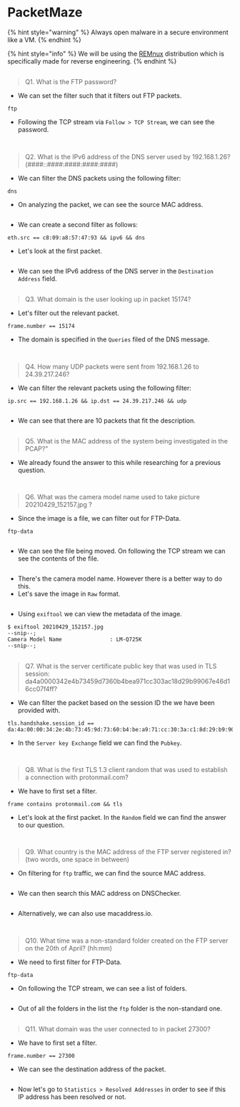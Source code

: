 # PacketMaze

{% hint style="warning" %}
Always open malware in a secure environment like a VM.
{% endhint %}

{% hint style="info" %}
We will be using the [REMnux](https://remnux.org/) distribution which is specifically made for reverse engineering.
{% endhint %}

##

> Q1. What is the FTP password?

* We can set the filter such that it filters out FTP packets.

```
ftp
```

* Following the TCP stream via `Follow > TCP Stream`, we can see the password.

<figure><img src="../.gitbook/assets/packetmaze 1.png" alt=""><figcaption></figcaption></figure>

##

> Q2. What is the IPv6 address of the DNS server used by 192.168.1.26? (####::####:####:####:####)

* We can filter the DNS packets using the following filter:

```
dns
```

* On analyzing the packet, we can see the source MAC address.&#x20;

<figure><img src="../.gitbook/assets/packetmaze 2.png" alt=""><figcaption></figcaption></figure>

* We can create a second filter as follows:

```
eth.src == c8:09:a8:57:47:93 && ipv6 && dns
```

* Let's look at the first packet.

<figure><img src="../.gitbook/assets/packetmaze 2.2.png" alt=""><figcaption></figcaption></figure>

* We can see the IPv6 address of the DNS server in the `Destination Address` field.

##

> Q3. What domain is the user looking up in packet 15174?

* Let's filter out the relevant packet.

```
frame.number == 15174
```

* The domain is specified in the `Queries` filed of the DNS message.

<figure><img src="../.gitbook/assets/packetmaze 3.png" alt=""><figcaption></figcaption></figure>

##

> Q4. How many UDP packets were sent from 192.168.1.26 to 24.39.217.246?

* We can filter the relevant packets using the following filter:

```
ip.src == 192.168.1.26 && ip.dst == 24.39.217.246 && udp
```

<figure><img src="../.gitbook/assets/packetmaze 4.png" alt=""><figcaption></figcaption></figure>

* We can see that there are 10 packets that fit the description.

##

> Q5. What is the MAC address of the system being investigated in the PCAP?”

* We already found the answer to this while researching for a previous question.

<figure><img src="../.gitbook/assets/packetmaze 2.png" alt=""><figcaption></figcaption></figure>

##

> Q6. What was the camera model name used to take picture 20210429\_152157.jpg ?

* Since the image is a file, we can filter out for FTP-Data.

```
ftp-data
```

<figure><img src="../.gitbook/assets/packetmaze 6 (1).png" alt=""><figcaption></figcaption></figure>

* We can see the file being moved. On following the TCP stream we can see the contents of the file.&#x20;

<figure><img src="../.gitbook/assets/packetmaze 6.2.png" alt=""><figcaption></figcaption></figure>

* There's the camera model name. However there is a better way to do this.
* Let's save the image in `Raw` format.&#x20;

<figure><img src="../.gitbook/assets/packetmaze 6.3.png" alt=""><figcaption></figcaption></figure>

* Using `exiftool` we can view the metadata of the image.

```
$ exiftool 20210429_152157.jpg 
--snip--;
Camera Model Name               : LM-Q725K
--snip--;
```

##

> Q7. What is the server certificate public key that was used in TLS session: da4a0000342e4b73459d7360b4bea971cc303ac18d29b99067e46d16cc07f4ff?

* We can filter the packet based on the session ID the we have been provided with.

```
tls.handshake.session_id == da:4a:00:00:34:2e:4b:73:45:9d:73:60:b4:be:a9:71:cc:30:3a:c1:8d:29:b9:90:67:e4:6d:16:cc:07:f4:ff
```

* In the `Server key Exchange` field we can find the `Pubkey`.

<figure><img src="../.gitbook/assets/packetmaze 7.png" alt=""><figcaption></figcaption></figure>

##

> Q8. What is the first TLS 1.3 client random that was used to establish a connection with protonmail.com?

* We have to first set a filter.

```
frame contains protonmail.com && tls
```

* Let's look at the first packet. In the `Random` field we can find the answer to our question.&#x20;

<figure><img src="../.gitbook/assets/packetmaze 8.png" alt=""><figcaption></figcaption></figure>

##

> Q9. What country is the MAC address of the FTP server registered in? (two words, one space in between)

* On filtering for `ftp` traffic, we can find the source MAC address.&#x20;

<figure><img src="../.gitbook/assets/packetmaze 9.3.png" alt=""><figcaption></figcaption></figure>

* We can then search this MAC address on DNSChecker.&#x20;

<figure><img src="../.gitbook/assets/packetmaze 9.2.png" alt=""><figcaption></figcaption></figure>

* Alternatively, we can also use macaddress.io.&#x20;

<figure><img src="../.gitbook/assets/packetmaze 9.png" alt=""><figcaption></figcaption></figure>

##

> Q10. What time was a non-standard folder created on the FTP server on the 20th of April? (hh:mm)

* We need to first filter for FTP-Data.

```
ftp-data
```

* On following the TCP stream, we can see a list of folders.

<figure><img src="../.gitbook/assets/packetmaze 10.png" alt=""><figcaption></figcaption></figure>

* Out of all the folders in the list the `ftp` folder is the non-standard one.

##

> Q11. What domain was the user connected to in packet 27300?

* We have to first set a filter.

```
frame.number == 27300
```

* We can see the destination address of the packet.&#x20;

<figure><img src="../.gitbook/assets/packetmaze 11.png" alt=""><figcaption></figcaption></figure>

* Now let's go to `Statistics > Resolved Addresses` in order to see if this IP address has been resolved or not.

<figure><img src="../.gitbook/assets/packetmaze 11.2.png" alt=""><figcaption></figcaption></figure>
